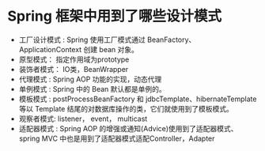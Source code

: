 # Spring 框架中用到了哪些设计模式

- 工厂设计模式 : Spring 使用工厂模式通过 BeanFactory、ApplicationContext 创建 bean 对象。
- 原型模式： 指定作用域为prototype
- 装饰者模式： IO类，BeanWrapper
- 代理模式 : Spring AOP 功能的实现，动态代理
- 单例模式 : Spring 中的 Bean 默认都是单例的。
- 模板模式 : postProcessBeanFactory 和 jdbcTemplate、hibernateTemplate 等以 Template 结尾的对数据库操作的类，它们就使用到了模板模式。
- 观察者模式: listener， event， multicast
- 适配器模式 : Spring AOP 的增强或通知(Advice)使用到了适配器模式、spring MVC 中也是用到了适配器模式适配Controller，Adapter